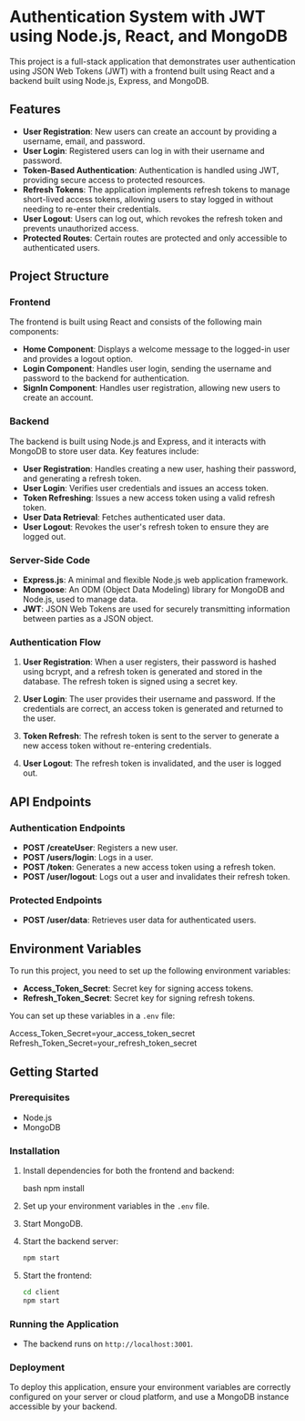 # Authentication System with JWT using Node.js, React, and MongoDB

This project is a full-stack application that demonstrates user authentication using JSON Web Tokens (JWT) with a frontend built using React and a backend built using Node.js, Express, and MongoDB.

## Features

- **User Registration**: New users can create an account by providing a username, email, and password.
- **User Login**: Registered users can log in with their username and password.
- **Token-Based Authentication**: Authentication is handled using JWT, providing secure access to protected resources.
- **Refresh Tokens**: The application implements refresh tokens to manage short-lived access tokens, allowing users to stay logged in without needing to re-enter their credentials.
- **User Logout**: Users can log out, which revokes the refresh token and prevents unauthorized access.
- **Protected Routes**: Certain routes are protected and only accessible to authenticated users.

## Project Structure

### Frontend

The frontend is built using React and consists of the following main components:

- **Home Component**: Displays a welcome message to the logged-in user and provides a logout option.
- **Login Component**: Handles user login, sending the username and password to the backend for authentication.
- **SignIn Component**: Handles user registration, allowing new users to create an account.

### Backend

The backend is built using Node.js and Express, and it interacts with MongoDB to store user data. Key features include:

- **User Registration**: Handles creating a new user, hashing their password, and generating a refresh token.
- **User Login**: Verifies user credentials and issues an access token.
- **Token Refreshing**: Issues a new access token using a valid refresh token.
- **User Data Retrieval**: Fetches authenticated user data.
- **User Logout**: Revokes the user's refresh token to ensure they are logged out.

### Server-Side Code

- **Express.js**: A minimal and flexible Node.js web application framework.
- **Mongoose**: An ODM (Object Data Modeling) library for MongoDB and Node.js, used to manage data.
- **JWT**: JSON Web Tokens are used for securely transmitting information between parties as a JSON object.

### Authentication Flow

1. **User Registration**: When a user registers, their password is hashed using bcrypt, and a refresh token is generated and stored in the database. The refresh token is signed using a secret key.

2. **User Login**: The user provides their username and password. If the credentials are correct, an access token is generated and returned to the user.

3. **Token Refresh**: The refresh token is sent to the server to generate a new access token without re-entering credentials.

4. **User Logout**: The refresh token is invalidated, and the user is logged out.

## API Endpoints

### Authentication Endpoints

- **POST /createUser**: Registers a new user.
- **POST /users/login**: Logs in a user.
- **POST /token**: Generates a new access token using a refresh token.
- **POST /user/logout**: Logs out a user and invalidates their refresh token.

### Protected Endpoints

- **POST /user/data**: Retrieves user data for authenticated users.

## Environment Variables

To run this project, you need to set up the following environment variables:

- **Access_Token_Secret**: Secret key for signing access tokens.
- **Refresh_Token_Secret**: Secret key for signing refresh tokens.

You can set up these variables in a `.env` file:


Access_Token_Secret=your_access_token_secret
Refresh_Token_Secret=your_refresh_token_secret


## Getting Started

### Prerequisites

- Node.js
- MongoDB

### Installation

1. Install dependencies for both the frontend and backend:

   bash
   npm install
   

2. Set up your environment variables in the `.env` file.

3. Start MongoDB.

4. Start the backend server:

   ```bash
   npm start
   ```

5. Start the frontend:

   ```bash
   cd client
   npm start
   ```

### Running the Application

- The backend runs on `http://localhost:3001`.

### Deployment

To deploy this application, ensure your environment variables are correctly configured on your server or cloud platform, and use a MongoDB instance accessible by your backend.

